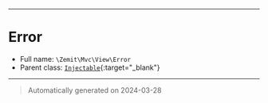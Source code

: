 ***

# Error





* Full name: `\Zemit\Mvc\View\Error`
* Parent class: [`Injectable`](https://docs.phalcon.io/latest/api/){:target="_blank"}






***
> Automatically generated on 2024-03-28
